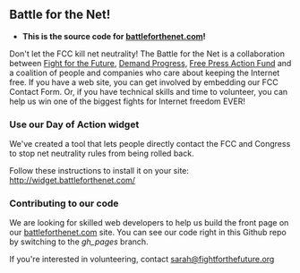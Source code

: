 Battle for the Net!
-------------------

* **This is the source code for [battleforthenet.com][1]!**

Don't let the FCC kill net neutrality! The Battle for the Net is a
collaboration between [Fight for the Future][2], [Demand Progress][3], [Free Press Action Fund][4]  and a
coalition of people and companies who care about keeping the Internet free.
If you have a web site, you can get involved by embedding our FCC Contact
Form. Or, if you have technical skills and time to volunteer, you can help us
win one of the biggest fights for Internet freedom EVER!


### Use our Day of Action widget

We've created a tool that lets people directly contact the FCC and Congress to stop net neutrality rules from being rolled back.

Follow these instructions to install it on your site: http://widget.battleforthenet.com/

### Contributing to our code

We are looking for skilled web developers to help us build the front page on
our [battleforthenet.com][1] site. You can see our code right in this Github
repo by switching to the _gh_pages_ branch.

If you're interested in volunteering, contact <sarah@fightforthefuture.org>

[1]: https://www.battleforthenet.com
[2]: https://www.fightforthefuture.org
[3]: http://www.demandprogress.org
[4]: http://freepress.net/
